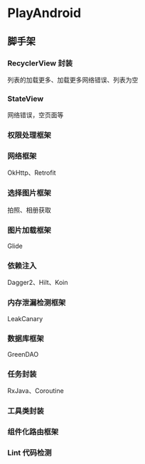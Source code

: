 # PlayAndroid

## 脚手架

### RecyclerView 封装

列表的加载更多、加载更多网络错误、列表为空

### StateView

网络错误，空页面等

### 权限处理框架

### 网络框架

OkHttp、Retrofit

### 选择图片框架

拍照、相册获取

### 图片加载框架

Glide

### 依赖注入

Dagger2、Hilt、Koin

### 内存泄漏检测框架

LeakCanary

### 数据库框架

GreenDAO

### 任务封装

RxJava、Coroutine

### 工具类封装

### 组件化路由框架

### Lint 代码检测


